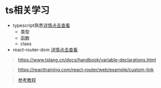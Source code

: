 # ts相关学习
- typescript熟悉[详情点击查看](./ts.md)
    - 类型
    - 函数
    - class
- react-router-dom [详情点击查看](./router.md)
> https://www.tslang.cn/docs/handbook/variable-declarations.html

> https://reacttraining.com/react-router/web/example/custom-link

> [参考教程](./pdf/typescript.pdf)